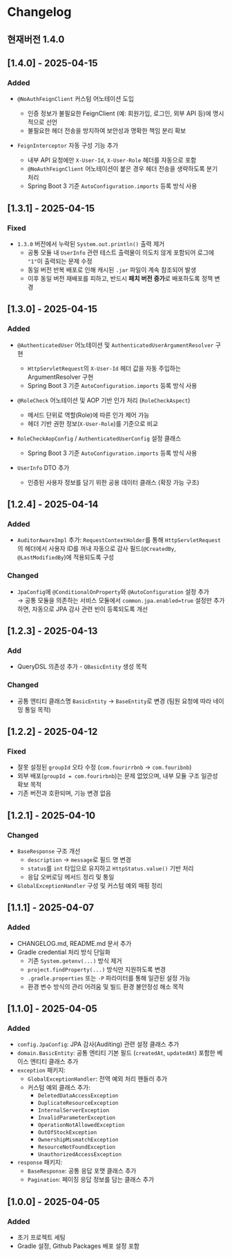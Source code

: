 # Changelog
## 현재버전 1.4.0

## [1.4.0] - 2025-04-15

### Added
- `@NoAuthFeignClient` 커스텀 어노테이션 도입
    - 인증 정보가 불필요한 FeignClient (예: 회원가입, 로그인, 외부 API 등)에 명시적으로 선언
    - 불필요한 헤더 전송을 방지하여 보안성과 명확한 책임 분리 확보

- `FeignInterceptor` 자동 구성 기능 추가
    - 내부 API 요청에만 `X-User-Id`, `X-User-Role` 헤더를 자동으로 포함
    - `@NoAuthFeignClient` 어노테이션이 붙은 경우 헤더 전송을 생략하도록 분기 처리
    - Spring Boot 3 기준 `AutoConfiguration.imports` 등록 방식 사용

## [1.3.1] - 2025-04-15

### Fixed
- `1.3.0` 버전에서 누락된 `System.out.println()` 출력 제거
    - 공통 모듈 내 `UserInfo` 관련 테스트 출력물이 의도치 않게 포함되어 로그에 `"1"`이 출력되는 문제 수정
    - 동일 버전 반복 배포로 인해 캐시된 `.jar` 파일이 계속 참조되어 발생
    - 이후 동일 버전 재배포를 피하고, 반드시 **패치 버전 증가**로 배포하도록 정책 변경

## [1.3.0] - 2025-04-15

### Added
- `@AuthenticatedUser` 어노테이션 및 `AuthenticatedUserArgumentResolver` 구현
    - `HttpServletRequest`의 `X-User-Id` 헤더 값을 자동 주입하는 ArgumentResolver 구현
  - Spring Boot 3 기준 `AutoConfiguration.imports` 등록 방식 사용

- `@RoleCheck` 어노테이션 및 AOP 기반 인가 처리 (`RoleCheckAspect`)
    - 메서드 단위로 역할(Role)에 따른 인가 제어 가능
    - 헤더 기반 권한 정보(`X-User-Role`)를 기준으로 비교

- `RoleCheckAopConfig` / `AuthenticatedUserConfig` 설정 클래스
    - Spring Boot 3 기준 `AutoConfiguration.imports` 등록 방식 사용
  
- `UserInfo` DTO 추가
    - 인증된 사용자 정보를 담기 위한 공용 데이터 클래스 (확장 가능 구조)

## [1.2.4] - 2025-04-14

### Added
- `AuditorAwareImpl` 추가: `RequestContextHolder`를 통해 `HttpServletRequest`의 헤더에서 사용자 ID를 꺼내 자동으로 감사 필드(`@CreatedBy`, `@LastModifiedBy`)에 적용되도록 구성

### Changed
- `JpaConfig`에 `@ConditionalOnProperty`와 `@AutoConfiguration` 설정 추가  
  → 공통 모듈을 의존하는 서비스 모듈에서 `common.jpa.enabled=true` 설정만 추가하면, 자동으로 JPA 감사 관련 빈이 등록되도록 개선

## [1.2.3] - 2025-04-13

### Add
- QueryDSL 의존성 추가 - `QBasicEntity` 생성 목적

### Changed
- 공통 엔티티 클래스명 `BasicEntity` → `BaseEntity`로 변경 (팀원 요청에 따라 네이밍 통일 목적)


## [1.2.2] - 2025-04-12

### Fixed
- 잘못 설정된 `groupId` 오타 수정 (`com.fourirrbnb` → `com.fouribnb`)
- 외부 배포(`groupId = com.fourirbnb`)는 문제 없었으며, 내부 모듈 구조 일관성 확보 목적
- 기존 버전과 호환되며, 기능 변경 없음

## [1.2.1] - 2025-04-10

### Changed
- `BaseResponse` 구조 개선
    - `description` → `message`로 필드 명 변경
    - `status`를 `int` 타입으로 유지하고 `HttpStatus.value()` 기반 처리
    - 응답 오버로딩 메서드 정리 및 통일
- `GlobalExceptionHandler` 구성 및 커스텀 예외 매핑 정리

## [1.1.1] - 2025-04-07
### Added
- CHANGELOG.md, README.md 문서 추가
- Gradle credential 처리 방식 단일화
    - 기존 `System.getenv(...)` 방식 제거
    - `project.findProperty(...)` 방식만 지원하도록 변경
    - `.gradle.properties` 또는 `-P` 파라미터를 통해 일관된 설정 가능
    - 환경 변수 방식의 관리 어려움 및 빌드 환경 불안정성 해소 목적

## [1.1.0] - 2025-04-05
### Added
- `config.JpaConfig`: JPA 감사(Auditing) 관련 설정 클래스 추가
- `domain.BasicEntity`: 공통 엔티티 기본 필드 (`createdAt`, `updatedAt`) 포함한 베이스 엔티티 클래스 추가
- `exception` 패키지:
    - `GlobalExceptionHandler`: 전역 예외 처리 핸들러 추가
    - 커스텀 예외 클래스 추가:
        - `DeletedDataAccessException`
        - `DuplicateResourceException`
        - `InternalServerException`
        - `InvalidParameterException`
        - `OperationNotAllowedException`
        - `OutOfStockException`
        - `OwnershipMismatchException`
        - `ResourceNotFoundException`
        - `UnauthorizedAccessException`
- `response` 패키지:
    - `BaseResponse`: 공통 응답 포맷 클래스 추가
    - `Pagination`: 페이징 응답 정보를 담는 클래스 추가

## [1.0.0] - 2025-04-05
### Added
- 초기 프로젝트 세팅
- Gradle 설정, Github Packages 배포 설정 포함
